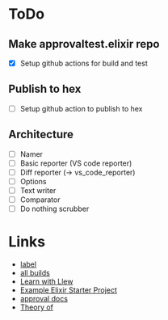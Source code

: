 # ToDo

## Make approvaltest.elixir repo 
- [x] Setup github actions for build and test  
## Publish to hex
- [ ] Setup github action to publish to hex 
## Architecture
- [ ] Namer  
- [ ] Basic reporter (VS code reporter)  
- [ ] Diff reporter (-> vs_code_reporter)  
- [ ] Options  
- [ ] Text writer  
- [ ] Comparator  
- [ ] Do nothing scrubber  

# Links
* [label](url)
* [all builds](https://approvaltests.com/builds/)
* [Learn with Llew](https://github.com/learnwithllew)
* [Example Elixir Starter Project](https://github.com/LearnWithLlew/elixir.starterproject)
* [approval docs](https://github.com/approvals/ApprovalTests.Documentation/tree/main/explanations)
* [Theory of](https://docs.divio.com/documentation-system/)